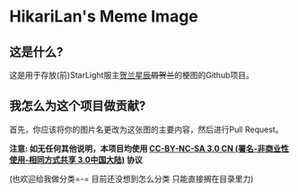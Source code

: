 # HikariLan's Meme Image

## 这是什么?
  这是用于存放(前)StarLight服主[贺兰星辰](https://my.minecraft.kim)~~屑贺兰~~的梗图的Github项目。

## 我怎么为这个项目做贡献?
  首先，你应该将你的图片名更改为这张图的主要内容，然后进行Pull Request。


**注意: 如无任何其他说明，本项目均使用 [CC-BY-NC-SA 3.0 CN (署名-非商业性使用-相同方式共享 3.0中国大陆)](https://creativecommons.org/licenses/by-nc-sa/3.0/cn/) 协议**

(也欢迎给我做分类=-= 目前还没想到怎么分类 只能直接搁在目录里力)
